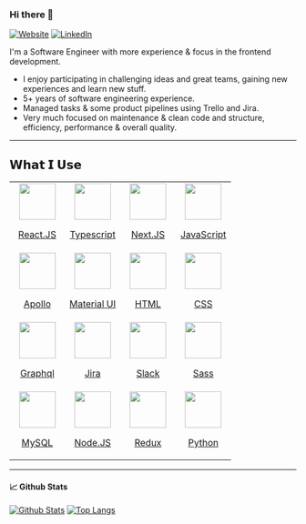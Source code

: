 ### Hi there 👋

[![Website][WEBSITE_BADGE]][WEBSITE_URL]
[![LinkedIn][LINKEDIN_BADGE]][LINKEDIN_URL]

I'm a Software Engineer with more experience & focus in the frontend development.

- I enjoy participating in challenging ideas and great teams, gaining new experiences and learn new stuff.
- 5+ years of software engineering experience.
- Managed tasks & some product pipelines using Trello and Jira.
- Very much focused on maintenance & clean code and structure, efficiency, performance & overall quality.
---

<p align="center">
  
## 𝗪𝗵𝗮𝘁 𝗜 𝗨𝘀𝗲

<table>
  <tbody>
    <tr valign="top">
     <td width="25%" align="center">
        <img height="64px" src="https://cdn.svgporn.com/logos/react.svg">
        <p>
          <a target="_blank" href="https://reactjs.org" rel="noopener noreferrer">
            React.JS
          </a>
        </p>
      </td>
      <td width="25%" align="center">
         <img height="64px" style={padding-top: 10px; padding-bottom: 10px;} src="https://cdn.svgporn.com/logos/typescript.svg">
          <p>
            <a target="_blank" href="https://www.typescriptlang.org" rel="noopener noreferrer">
              Typescript
            </a>
          </p>
      </td>
      <td width="25%" align="center">
        <img height="64px" src="https://cdn.svgporn.com/logos/nextjs.svg">
        <p>
            <a target="_blank" href="https://nextjs.org" rel="noopener noreferrer">
              Next.JS
            </a>
          </p>
      </td>
      <td width="25%" align="center">
        <img height="64px" src="https://cdn.svgporn.com/logos/javascript.svg">
        <p>
            <a target="_blank" href="https://developer.mozilla.org/en-US/docs/Web/JavaScript" rel="noopener noreferrer">
              JavaScript
            </a>
          </p>
      </td>
    </tr>
    <tr valign="top">
      <td width="25%" align="center">
        <img height="64px" src="https://cdn.svgporn.com/logos/apollostack.svg">
        <p>
            <a target="_blank" href="https://www.apollographql.com/docs/" rel="noopener noreferrer">
              Apollo
            </a>
          </p>
      </td>
      <td width="25%" align="center">
        <img height="64px" src="https://cdn.svgporn.com/logos/material-ui.svg">
        <p>
            <a target="_blank" href="https://mui.com/" rel="noopener noreferrer">
              Material UI
            </a>
          </p>
      </td>
      <td width="25%" align="center">
        <img height="64px" src="https://cdn.svgporn.com/logos/html-5.svg">
        <p>
            <a target="_blank" href="https://developer.mozilla.org/en-US/docs/Web/HTML" rel="noopener noreferrer">
              HTML
            </a>
          </p>
      </td>
      <td width="25%" align="center">
        <img height="64px" src="https://cdn.svgporn.com/logos/css-3.svg">
        <p>
            <a target="_blank" href="https://developer.mozilla.org/en-US/docs/Web/CSS" rel="noopener noreferrer">
              CSS
            </a>
          </p>
      </td>
    </tr>
    <tr valign="top">
      <td width="25%" align="center">
        <img height="64px" src="https://cdn.svgporn.com/logos/graphql.svg">
        <p>
            <a target="_blank" href="https://graphql.org/" rel="noopener noreferrer">
              Graphql
            </a>
          </p>
      </td>
       <td width="25%" align="center">
        <img height="64px" src="https://cdn.svgporn.com/logos/jira.svg">
         <p>
            <a target="_blank" href="https://www.atlassian.com/software/jira" rel="noopener noreferrer">
              Jira
            </a>
          </p>
      </td>
      <td width="25%" align="center">
        <img height="64px" src="https://cdn.svgporn.com/logos/slack.svg">
        <p>
            <a target="_blank" href="https://slack.com/" rel="noopener noreferrer">
              Slack
            </a>
          </p>
      </td>
      <td width="25%" align="center">
         <img height="64px" src="https://cdn.svgporn.com/logos/sass.svg">
        <p>
            <a target="_blank" href="https://sass-lang.com/" rel="noopener noreferrer">
              Sass
            </a>
          </p>
      </td>
    </tr>
    <tr valign="top">
      <td width="25%" align="center">
        <img height="64px" src="https://cdn.svgporn.com/logos/mysql.svg">
        <p>
            <a target="_blank" href="https://www.mysql.com/" rel="noopener noreferrer">
              MySQL
            </a>
          </p>
      </td>
       <td width="25%" align="center">
        <img height="64px" src="https://cdn.svgporn.com/logos/nodejs.svg">
         <p>
            <a target="_blank" href="https://nodejs.org/" rel="noopener noreferrer">
              Node.JS
            </a>
          </p>
      </td>
      <td width="25%" align="center">
        <img height="64px" src="https://cdn.svgporn.com/logos/redux.svg">
        <p>
            <a target="_blank" href="https://redux.js.org/" rel="noopener noreferrer">
              Redux
            </a>
          </p>
      </td>
      <td width="25%" align="center">
         <img height="64px" src="https://cdn.svgporn.com/logos/python.svg">
        <p>
            <a target="_blank" href="https://www.python.org/" rel="noopener noreferrer">
              Python
            </a>
          </p>
      </td>
    </tr>
  </tbody>
</table>
</p>

---

#### 📈 Github Stats

[![Github Stats][GITHUB_STATS_IMG]][GITHUB_PROFILE_URI]
[![Top Langs][TOP_LANGS_IMG]][GITHUB_PROFILE_URI]

[GITHUB_PROFILE_URI]: https://github.com/amrendranath
[GITHUB_STATS_IMG]: https://github-readme-stats.vercel.app/api?username=amrendranath&hide_border=true&show_icons=true&count_private=true&theme=algolia
[TOP_LANGS_IMG]: https://github-readme-stats.vercel.app/api/top-langs/?username=amrendranath&hide_border=true&theme=algolia&layout=compact


[WEBSITE_BADGE]: https://img.shields.io/static/v1?label=Website&logo=google-chrome&style=flat&color=informational&logoColor=white&message=amrendranath.dev
[WEBSITE_URL]: https://amrendranath.dev

[LINKEDIN_BADGE]: https://img.shields.io/static/v1?label=LinkedIn&logo=linkedin&style=flat&color=blue&logoColor=white&message=amrendranath
[LINKEDIN_URL]: https://www.linkedin.com/in/amrendranath

